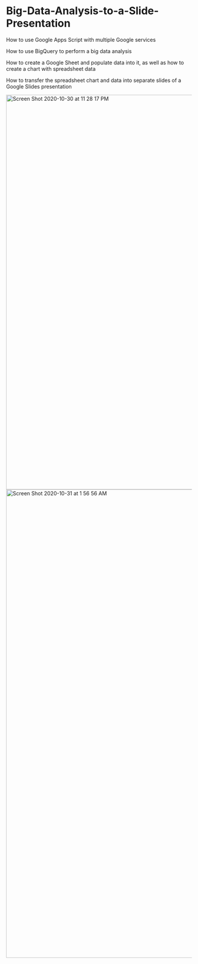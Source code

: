 # Big-Data-Analysis-to-a-Slide-Presentation

How to use Google Apps Script with multiple Google services

How to use BigQuery to perform a big data analysis

How to create a Google Sheet and populate data into it, as well as how to create a chart with spreadsheet data

How to transfer the spreadsheet chart and data into separate slides of a Google Slides presentation

<img width="1071" alt="Screen Shot 2020-10-30 at 11 28 17 PM" src="https://user-images.githubusercontent.com/36245159/97758533-bc220800-1b07-11eb-88d8-69c8562f5911.png">

<img width="1271" alt="Screen Shot 2020-10-31 at 1 56 56 AM" src="https://user-images.githubusercontent.com/36245159/97765840-77ed3280-1b1c-11eb-9c64-db6918b901c7.png">
